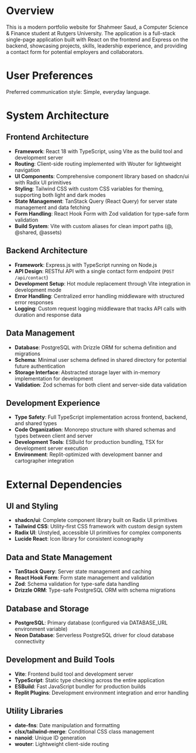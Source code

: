 # Overview

This is a modern portfolio website for Shahmeer Saud, a Computer Science & Finance student at Rutgers University. The application is a full-stack single-page application built with React on the frontend and Express on the backend, showcasing projects, skills, leadership experience, and providing a contact form for potential employers and collaborators.

# User Preferences

Preferred communication style: Simple, everyday language.

# System Architecture

## Frontend Architecture
- **Framework**: React 18 with TypeScript, using Vite as the build tool and development server
- **Routing**: Client-side routing implemented with Wouter for lightweight navigation
- **UI Components**: Comprehensive component library based on shadcn/ui with Radix UI primitives
- **Styling**: Tailwind CSS with custom CSS variables for theming, supporting both light and dark modes
- **State Management**: TanStack Query (React Query) for server state management and data fetching
- **Form Handling**: React Hook Form with Zod validation for type-safe form validation
- **Build System**: Vite with custom aliases for clean import paths (@, @shared, @assets)

## Backend Architecture
- **Framework**: Express.js with TypeScript running on Node.js
- **API Design**: RESTful API with a single contact form endpoint (`POST /api/contact`)
- **Development Setup**: Hot module replacement through Vite integration in development mode
- **Error Handling**: Centralized error handling middleware with structured error responses
- **Logging**: Custom request logging middleware that tracks API calls with duration and response data

## Data Management
- **Database**: PostgreSQL with Drizzle ORM for schema definition and migrations
- **Schema**: Minimal user schema defined in shared directory for potential future authentication
- **Storage Interface**: Abstracted storage layer with in-memory implementation for development
- **Validation**: Zod schemas for both client and server-side data validation

## Development Experience
- **Type Safety**: Full TypeScript implementation across frontend, backend, and shared types
- **Code Organization**: Monorepo structure with shared schemas and types between client and server
- **Development Tools**: ESBuild for production bundling, TSX for development server execution
- **Environment**: Replit-optimized with development banner and cartographer integration

# External Dependencies

## UI and Styling
- **shadcn/ui**: Complete component library built on Radix UI primitives
- **Tailwind CSS**: Utility-first CSS framework with custom design system
- **Radix UI**: Unstyled, accessible UI primitives for complex components
- **Lucide React**: Icon library for consistent iconography

## Data and State Management
- **TanStack Query**: Server state management and caching
- **React Hook Form**: Form state management and validation
- **Zod**: Schema validation for type-safe data handling
- **Drizzle ORM**: Type-safe PostgreSQL ORM with schema migrations

## Database and Storage
- **PostgreSQL**: Primary database (configured via DATABASE_URL environment variable)
- **Neon Database**: Serverless PostgreSQL driver for cloud database connectivity

## Development and Build Tools
- **Vite**: Frontend build tool and development server
- **TypeScript**: Static type checking across the entire application
- **ESBuild**: Fast JavaScript bundler for production builds
- **Replit Plugins**: Development environment integration and error handling

## Utility Libraries
- **date-fns**: Date manipulation and formatting
- **clsx/tailwind-merge**: Conditional CSS class management
- **nanoid**: Unique ID generation
- **wouter**: Lightweight client-side routing